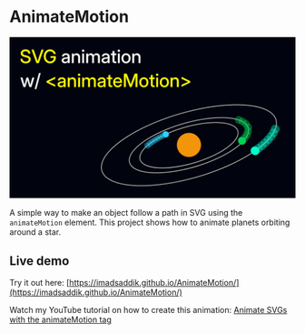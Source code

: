 # AnimateMotion

![Cover image](./images/cover.png)

A simple way to make an object follow a path in SVG using the `animateMotion` element. This project shows how to animate planets orbiting around a star.

## Live demo

Try it out here: [https://imadsaddik.github.io/AnimateMotion/](https://imadsaddik.github.io/AnimateMotion/)

Watch my YouTube tutorial on how to create this animation: [Animate SVGs with the animateMotion tag](https://youtu.be/-CGtL2ay7Fw)
